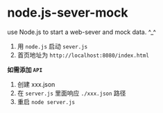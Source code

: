 # node.js-sever-mock
use Node.js to start a web-sever and mock data. ^_^

1. 用 `node.js` 启动 `sever.js` 
2. 首页地址为 `http://localhost:8080/index.html`

**如需添加 `API`**

1. 创建 xxx.json
2. 在 `server.js` 里面响应 `./xxx.json` 路径
3. 重启 `node server.js`
